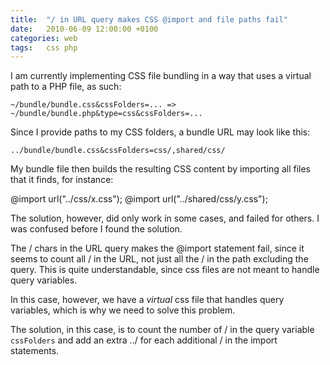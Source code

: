 ```yaml
---
title:	"/ in URL query makes CSS @import and file paths fail"
date:	2010-06-09 12:00:00 +0100
categories: web
tags: 	css php
---
```



I am currently implementing CSS file bundling in a way that uses a virtual path
to a PHP file, as such:

	~/bundle/bundle.css&cssFolders=... => ~/bundle/bundle.php&type=css&cssFolders=...

Since I provide paths to my CSS folders, a bundle URL may look like this:

	../bundle/bundle.css&cssFolders=css/,shared/css/

My bundle file then builds the resulting CSS content by importing all files that
it finds, for instance:

   @import url("../css/x.css");
   @import url("../shared/css/y.css");

The solution, however, did only work in some cases, and failed for others. I was
confused before I found the solution.

The / chars in the URL query makes the @import statement fail, since it seems to
count all / in the URL, not just all the / in the path excluding the query. This
is quite understandable, since css files are not meant to handle query variables.

In this case, however, we have a *virtual* css file that handles query variables,
which is why we need to solve this problem.

The solution, in this case, is to count the number of / in the query variable
`cssFolders` and add an extra ../ for each additional / in the import statements.